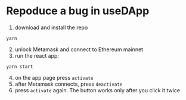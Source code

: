 # Repoduce a bug in useDApp

1. download and install the repo
```shell
yarn
```
2. unlock Metamask and connect to Ethereum mainnet
3. run the react app:
```shell
yarn start
```
4. on the app page press `activate`
5. after Metamask connects, press `deactivate`
6. press `activate` again. The button works only after you click it twice